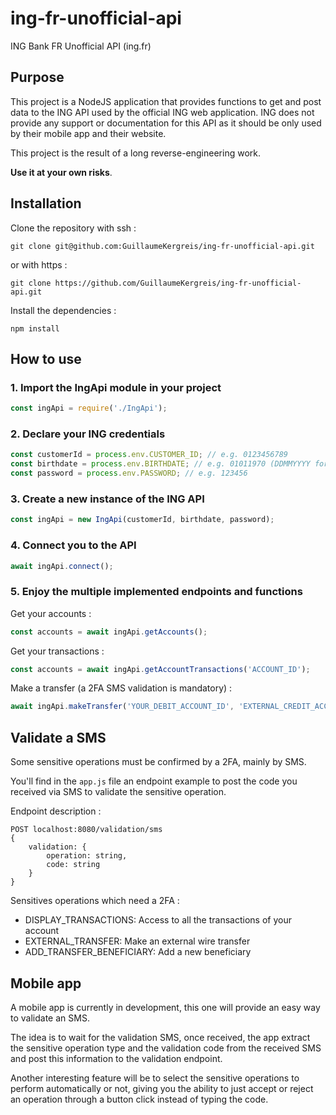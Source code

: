 # ing-fr-unofficial-api

ING Bank FR Unofficial API (ing.fr)

## Purpose

This project is a NodeJS application that provides functions to get and post data to the ING API used by the official
ING web application. 
ING does not provide any support or documentation for this API as it should be only used by their mobile app and their website. 

This project is the result of a long reverse-engineering work.

**Use it at your own risks**.

## Installation

Clone the repository with ssh :

```shell
git clone git@github.com:GuillaumeKergreis/ing-fr-unofficial-api.git
```

or with https :

```shell
git clone https://github.com/GuillaumeKergreis/ing-fr-unofficial-api.git
```

Install the dependencies :

```shell
npm install
```


## How to use

### 1. Import the IngApi module in your project

```javascript
const ingApi = require('./IngApi');
```

### 2. Declare your ING credentials

```javascript
const customerId = process.env.CUSTOMER_ID; // e.g. 0123456789
const birthdate = process.env.BIRTHDATE; // e.g. 01011970 (DDMMYYYY format)
const password = process.env.PASSWORD; // e.g. 123456
```

### 3. Create a new instance of the ING API

```javascript
const ingApi = new IngApi(customerId, birthdate, password);
```

### 4. Connect you to the API

```javascript
await ingApi.connect();
```

### 5. Enjoy the multiple implemented endpoints and functions

Get your accounts :

```javascript
const accounts = await ingApi.getAccounts();
```

Get your transactions :

```javascript
const accounts = await ingApi.getAccountTransactions('ACCOUNT_ID');
```

Make a transfer (a 2FA SMS validation is mandatory) :

```javascript
await ingApi.makeTransfer('YOUR_DEBIT_ACCOUNT_ID', 'EXTERNAL_CREDIT_ACCOUNT_ID', 204.26, 'Transfer description');
```

## Validate a SMS

Some sensitive operations must be confirmed by a 2FA, mainly by SMS.

You'll find in the `app.js` file an endpoint example to post the code you received via SMS to validate the sensitive
operation.

Endpoint description :
```
POST localhost:8080/validation/sms
{
    validation: {
        operation: string,
        code: string
    }
}
```

Sensitives operations which need a 2FA :

- DISPLAY_TRANSACTIONS: Access to all the transactions of your account
- EXTERNAL_TRANSFER: Make an external wire transfer
- ADD_TRANSFER_BENEFICIARY: Add a new beneficiary

## Mobile app

A mobile app is currently in development, this one will provide an easy way to validate an SMS.

The idea is to wait for the validation SMS, once received, the app extract the sensitive operation type and the
validation code from the received SMS and post this information to the validation endpoint.

Another interesting feature will be to select the sensitive operations to perform automatically or not, giving you the
ability to just accept or reject an operation through a button click instead of typing the code.

